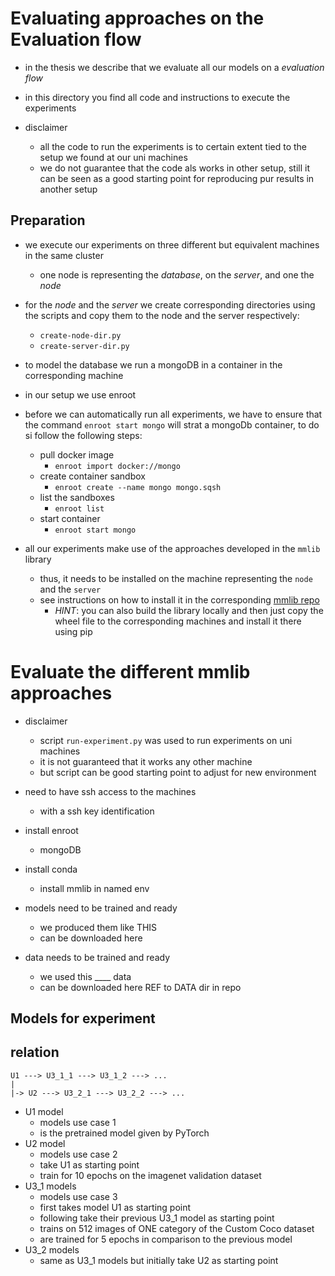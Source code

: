 # Evaluating approaches on the Evaluation flow

- in the thesis we describe that we evaluate all our models on a *evaluation flow*
- in this directory you find all code and instructions to execute the experiments

- disclaimer
  - all the code to run the experiments is to certain extent tied to the setup we found at our uni machines
  - we do not guarantee that the code als works in other setup, still it can be seen as a good starting point for 
    reproducing pur results in another setup
    
## Preparation 
- we execute our experiments on three different but equivalent machines in the same cluster
  - one node is representing the *database*, on the *server*, and one the *node*
  
- for the *node* and the *server* we create corresponding directories using the scripts and copy them to the node and 
  the server respectively:
  - `create-node-dir.py`
  - `create-server-dir.py`

- to model the database we run a mongoDB in a container in the corresponding machine
- in our setup we use enroot
- before we can automatically run all experiments, we have to ensure that the command `enroot start mongo` will strat a 
  mongoDb container, to do si follow the following steps:
    - pull docker image
      - `enroot import docker://mongo`
    - create container sandbox
      - `enroot create --name mongo mongo.sqsh`
    - list the sandboxes 
      - `enroot list`
    - start container
      - `enroot start mongo`
  
- all our experiments make use of the approaches developed in the `mmlib` library
  - thus, it needs to be installed on the machine representing the `node` and the `server`
  - see instructions on how to install it in the corresponding [mmlib repo](https://github.com/slin96/mmlib)
    - *HINT*: you can also build the library locally and then just copy the wheel file to the corresponding machines
      and install it there using pip
  




# Evaluate the different mmlib approaches

- disclaimer
  - script `run-experiment.py` was used to run experiments on uni machines
  - it is not guaranteed that it works any other machine
  - but script can be good starting point to adjust for new environment

- need to have ssh access to the machines 
  - with a ssh key identification

- install enroot
  - mongoDB

- install conda
  - install mmlib in named env
  
- models need to be trained and ready
  - we produced them like THIS
  - can be downloaded here

- data needs to be trained and ready
  - we used this ____ data
  - can be downloaded here REF to DATA dir in repo

## Models for experiment

## relation
```
U1 ---> U3_1_1 ---> U3_1_2 ---> ...
|
|-> U2 ---> U3_2_1 ---> U3_2_2 ---> ...
```

- U1 model
    - models use case 1
    - is the pretrained model given by PyTorch
- U2 model 
    - models use case 2
    - take U1 as starting point
    - train for 10 epochs on the imagenet validation dataset
- U3_1 models
    - models use case 3
    - first takes model U1 as starting point
    - following take their previous U3_1 model as starting point
    - trains on 512 images of ONE category of the Custom Coco dataset
    - are trained for 5 epochs in comparison to the previous model
- U3_2 models
    - same as U3_1 models but initially take U2 as starting point